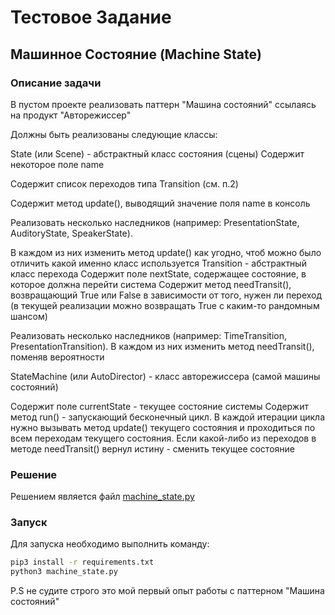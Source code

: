 # Тестовое Задание

## Машинное Состояние (Machine State)

### Описание задачи 

В пустом проекте реализовать паттерн "Машина состояний" ссылаясь на продукт "Авторежиссер"

Должны быть реализованы следующие классы:

State (или Scene) - абстрактный класс состояния (сцены)
Содержит некоторое поле name

Содержит список переходов типа Transition (см. п.2)

Содержит метод update(), выводящий значение поля name в консоль

Реализовать несколько наследников (например: PresentationState, AuditoryState, SpeakerState). 

В каждом из них изменить метод update() как угодно, чтоб можно было отличить какой именно класс используется
Transition - абстрактный класс перехода
Содержит поле nextState, содержащее состояние, в которое должна перейти система
Содержит метод needTransit(), возвращающий True или False в зависимости от того, нужен ли переход (в текущей реализации можно возвращать True с каким-то рандомным шансом) 

Реализовать несколько наследников (например: TimeTransition, PresentationTransition). В каждом из них изменить метод needTransit(), поменяв вероятности

StateMachine (или AutoDirector) - класс авторежиссера (самой машины состояний)

Содержит поле currentState - текущее состояние системы
Содержит метод run() - запускающий бесконечный цикл. В каждой итерации цикла нужно вызывать метод update() текущего состояния и проходиться по всем переходам текущего состояния. Если какой-либо из переходов в методе needTransit() вернул истину - сменить текущее состояние

### Решение 

Решением является файл [machine_state.py](machine_state.py)

### Запуск

Для запуска необходимо выполнить команду:

```bash
pip3 install -r requirements.txt
python3 machine_state.py
```

P.S не судите строго это мой первый опыт работы с паттерном "Машина состояний"